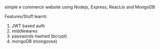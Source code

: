 simple e commerce website using Nodejs, Express, ReactJs and MongoDB


Features/Stuff learnt:
1. JWT based auth
2. middlewares
3. passwords hashed (bcrypt)
4. mongoDB (mongoose)
